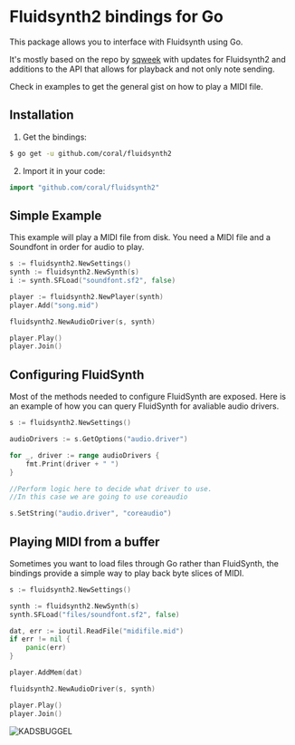 # Fluidsynth2 bindings for Go

This package allows you to interface with Fluidsynth using Go.

It's mostly based on the repo by [sqweek](https://github.com/sqweek/fluidsynth) with updates for Fluidsynth2 and additions to the API that allows for playback and not only note sending.

Check in examples to get the general gist on how to play a MIDI file.

## Installation

1. Get the bindings:

```sh
$ go get -u github.com/coral/fluidsynth2
```

2. Import it in your code:

```go
import "github.com/coral/fluidsynth2"
```

## Simple Example

This example will play a MIDI file from disk.
You need a MIDI file and a Soundfont in order for audio to play.

```go
s := fluidsynth2.NewSettings()
synth := fluidsynth2.NewSynth(s)
i := synth.SFLoad("soundfont.sf2", false)

player := fluidsynth2.NewPlayer(synth)
player.Add("song.mid")

fluidsynth2.NewAudioDriver(s, synth)

player.Play()
player.Join()
```

## Configuring FluidSynth

Most of the methods needed to configure FluidSynth are exposed. Here is an example of how you can query FluidSynth for avaliable audio drivers.

```go
s := fluidsynth2.NewSettings()

audioDrivers := s.GetOptions("audio.driver")

for _, driver := range audioDrivers {
	fmt.Print(driver + " ")
}

//Perform logic here to decide what driver to use.
//In this case we are going to use coreaudio

s.SetString("audio.driver", "coreaudio")
```

## Playing MIDI from a buffer

Sometimes you want to load files through Go rather than FluidSynth, the bindings provide a simple way to play back byte slices of MIDI.

```go
s := fluidsynth2.NewSettings()

synth := fluidsynth2.NewSynth(s)
synth.SFLoad("files/soundfont.sf2", false)

dat, err := ioutil.ReadFile("midifile.mid")
if err != nil {
	panic(err)
}

player.AddMem(dat)

fluidsynth2.NewAudioDriver(s, synth)

player.Play()
player.Join()
```

![KADSBUGGEL](https://raw.githubusercontent.com/coral/fluidsynth2/master/kadsbuggel.png)

